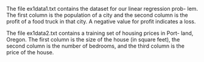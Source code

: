 The file ex1data1.txt contains the dataset for our linear regression prob-
lem. The first column is the population of a city and the second column is
the profit of a food truck in that city. A negative value for profit indicates a
loss.

The file ex1data2.txt contains a training set of housing prices in Port-
land, Oregon. The first column is the size of the house (in square feet), the
second column is the number of bedrooms, and the third column is the price
of the house.